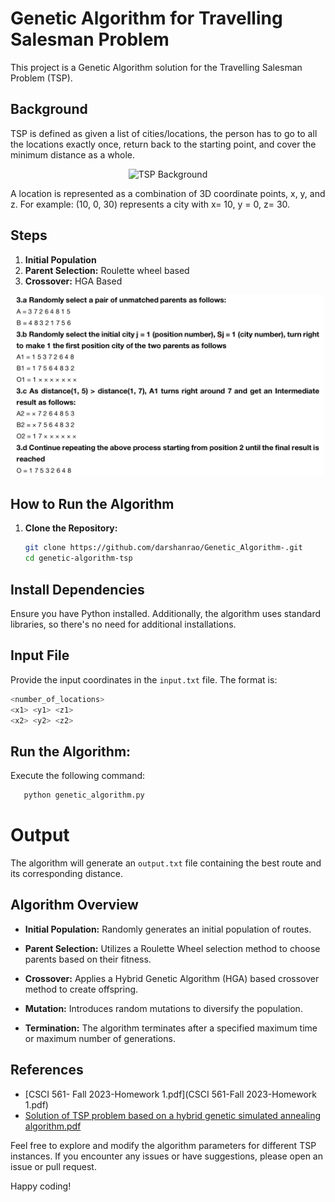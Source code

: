 # Genetic Algorithm for Travelling Salesman Problem

This project is a Genetic Algorithm solution for the Travelling Salesman Problem (TSP).

## Background
TSP is defined as given a list of cities/locations, the person has to go to all the locations exactly once, return back to the starting point, and cover the minimum distance as a whole.
<p align="center"><img src="background.png" alt="TSP Background" width="500" /></p>
A location is represented as a combination of 3D coordinate points, x, y, and z. For example: (10, 0, 30) represents a city with x= 10, y = 0, z= 30.

## Steps
1. **Initial Population**
2. **Parent Selection:** Roulette wheel based
3. **Crossover:** HGA Based
<p align="center"><img src="crossover.png" alt="Crossover" width="500" /></p>

## How to Run the Algorithm
1. **Clone the Repository:**
   ```bash
   git clone https://github.com/darshanrao/Genetic_Algorithm-.git
   cd genetic-algorithm-tsp

## Install Dependencies
Ensure you have Python installed. Additionally, the algorithm uses standard libraries, so there's no need for additional installations.

## Input File
Provide the input coordinates in the `input.txt` file. The format is:
  ```bash
  <number_of_locations>
  <x1> <y1> <z1>
  <x2> <y2> <z2>
  ```

## Run the Algorithm:
Execute the following command:

```bash
   python genetic_algorithm.py
```
# Output
The algorithm will generate an `output.txt` file containing the best route and its corresponding distance.

## Algorithm Overview
- **Initial Population:**
  Randomly generates an initial population of routes.

- **Parent Selection:**
  Utilizes a Roulette Wheel selection method to choose parents based on their fitness.

- **Crossover:**
  Applies a Hybrid Genetic Algorithm (HGA) based crossover method to create offspring.

- **Mutation:**
  Introduces random mutations to diversify the population.

- **Termination:**
  The algorithm terminates after a specified maximum time or maximum number of generations.

## References
- [CSCI 561- Fall 2023-Homework 1.pdf](CSCI 561-Fall 2023-Homework 1.pdf)
- [Solution of TSP problem based on a hybrid genetic simulated annealing algorithm.pdf](WCE2010_pp11-14.pdf)

Feel free to explore and modify the algorithm parameters for different TSP instances. If you encounter any issues or have suggestions, please open an issue or pull request.

Happy coding!
